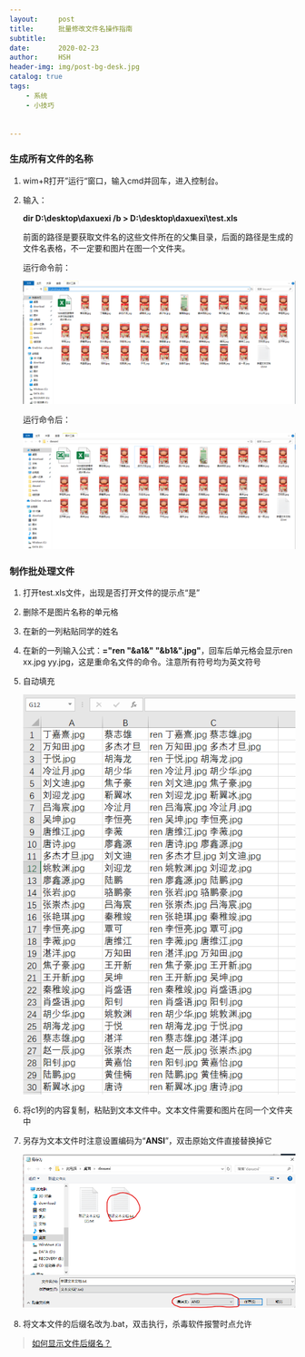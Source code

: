 ```yaml
---
layout:     post
title:      批量修改文件名操作指南
subtitle:   
date:       2020-02-23
author:     HSH
header-img: img/post-bg-desk.jpg
catalog: true
tags:
    - 系统
    - 小技巧


---
```


### 生成所有文件的名称

1. wim+R打开”运行“窗口，输入cmd并回车，进入控制台。

2. 输入：

   **dir D:\desktop\daxuexi /b > D:\desktop\daxuexi\test.xls**

   前面的路径是要获取文件名的这些文件所在的父集目录，后面的路径是生成的文件名表格，不一定要和图片在图一个文件夹。

   运行命令前：

   ![1582464278115](img/2020-2-23-1.png)

    运行命令后：

    ![1582464723547](img/2020-2-23-2.png)

### 制作批处理文件

1. 打开test.xls文件，出现是否打开文件的提示点“是”

2. 删除不是图片名称的单元格

3. 在新的一列粘贴同学的姓名

4. 在新的一列输入公式：**="ren "&a1&" "&b1&".jpg"**，回车后单元格会显示ren xx.jpg yy.jpg，这是重命名文件的命令。注意所有符号均为英文符号

5. 自动填充

   ![1582467283168](img/2020-2-23-3.png)

6. 将c1列的内容复制，粘贴到文本文件中。文本文件需要和图片在同一个文件夹中

7. 另存为文本文件时注意设置编码为“**ANSI**”，双击原始文件直接替换掉它

   ![1582467600843](img/2020-2-23-4.png)

8. 将文本文件的后缀名改为.bat，双击执行，杀毒软件报警时点允许

> [如何显示文件后缀名？](https://jingyan.baidu.com/article/f00622282564bdfbd3f0c827.html)

